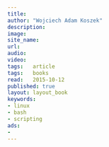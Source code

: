 ```yaml
---
title:	
author: "Wojciech Adam Koszek"
description: 
image:
site_name:
url:
audio:
video:
tags:	article
tags:	books
read:	2015-10-12
published: true
layout:	layout_book
keywords:
- linux
- bash
- scripting
ads:
-
---
```


